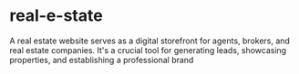 # real-e-state
A real estate website serves as a digital storefront for agents, brokers, and real estate companies. It's a crucial tool for generating leads, showcasing properties, and establishing a professional brand
